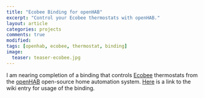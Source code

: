 ```yaml
---
title: "Ecobee Binding for openHAB"
excerpt: "Control your Ecobee thermostats with openHAB."
layout: article
categories: projects
comments: true
modified:
tags: [openhab, ecobee, thermostat, binding]
image:
  teaser: teaser-ecobee.jpg
---
```


I am nearing completion of a binding that controls [Ecobee](http://www.ecobee.com) thermostats from the [openHAB](http://www.openhab.org) open-source home automation system.  [Here](https://github.com/openhab/openhab/wiki/Ecobee-Binding) is a link to the wiki entry for usage of the binding.
